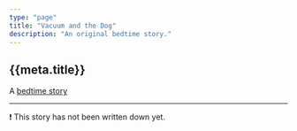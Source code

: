 ```yaml
---
type: "page"
title: "Vacuum and the Dog"
description: "An original bedtime story."
---
```


## {{meta.title}}

A [bedtime story](/bedtime-stories)

---

:exclamation: This story has not been written down yet.